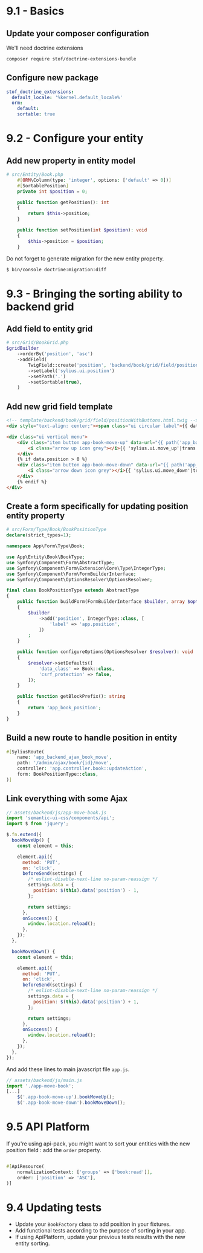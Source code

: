 # 9.1 - Basics

## Update your composer configuration

We'll need doctrine extensions
```bash
composer require stof/doctrine-extensions-bundle
```

## Configure new package

```yaml
stof_doctrine_extensions:
  default_locale: '%kernel.default_locale%'
  orm:
    default:
    sortable: true
```

# 9.2 - Configure your entity

## Add new property in entity model

```php
# src/Entity/Book.php
    #[ORM\Column(type: 'integer', options: ['default' => 0])]
    #[SortablePosition]
    private int $position = 0;

    public function getPosition(): int
    {
        return $this->position;
    }

    public function setPosition(int $position): void
    {
        $this->position = $position;
    }
```

Do not forget to generate migration for the new entity property.

```bash
$ bin/console doctrine:migration:diff
```

# 9.3 - Bringing the sorting ability to backend grid

## Add field to entity grid

```php
# src/Grid/BookGrid.php
$gridBuilder
    ->orderBy('position', 'asc')
    ->addField(
        TwigField::create('position', 'backend/book/grid/field/positionWithButtons.html.twig')
        ->setLabel('sylius.ui.position')
        ->setPath('.')
        ->setSortable(true),
    )
```

## Add new grid field template

```html
<!-- template/backend/book/grid/field/positionWithButtons.html.twig -->
<div style="text-align: center;"><span class="ui circular label">{{ data.position }}</span></div>

<div class="ui vertical menu">
    <div class="item button app-book-move-up" data-url="{{ path('app_backend_ajax_book_move', { id: data.id }) }}" data-id="{{ data.id }}" data-position="{{ data.position }}">
        <i class="arrow up icon grey"></i>{{ 'sylius.ui.move_up'|trans }}
    </div>
    {% if data.position > 0 %}
    <div class="item button app-book-move-down" data-url="{{ path('app_backend_ajax_book_move', { id: data.id }) }}" data-id="{{ data.id }}" data-position="{{ data.position }}">
        <i class="arrow down icon grey"></i>{{ 'sylius.ui.move_down'|trans }}
    </div>
    {% endif %}
</div>
```
## Create a form specifically for updating position entity property

```php
# src/Form/Type/Book/BookPositionType
declare(strict_types=1);

namespace App\Form\Type\Book;

use App\Entity\Book\BookType;
use Symfony\Component\Form\AbstractType;
use Symfony\Component\Form\Extension\Core\Type\IntegerType;
use Symfony\Component\Form\FormBuilderInterface;
use Symfony\Component\OptionsResolver\OptionsResolver;

final class BookPositionType extends AbstractType
{
    public function buildForm(FormBuilderInterface $builder, array $options): void
    {
        $builder
            ->add('position', IntegerType::class, [
                'label' => 'app.position',
            ])
        ;
    }

    public function configureOptions(OptionsResolver $resolver): void
    {
        $resolver->setDefaults([
            'data_class' => Book::class,
            'csrf_protection' => false,
        ]);
    }

    public function getBlockPrefix(): string
    {
        return 'app_book_position';
    }
}
```

## Build a new route to handle position in entity

```php
#[SyliusRoute(
    name: 'app_backend_ajax_book_move',
    path: '/admin/ajax/book/{id}/move',
    controller: 'app.controller.book::updateAction',
    form: BookPositionType::class,
)]
```

## Link everything with some Ajax

```javascript
// assets/backend/js/app-move-book.js
import 'semantic-ui-css/components/api';
import $ from 'jquery';

$.fn.extend({
  bookMoveUp() {
    const element = this;

    element.api({
      method: 'PUT',
      on: 'click',
      beforeSend(settings) {
        /* eslint-disable-next-line no-param-reassign */
        settings.data = {
          position: $(this).data('position') - 1,
        };

        return settings;
      },
      onSuccess() {
        window.location.reload();
      },
    });
  },

  bookMoveDown() {
    const element = this;

    element.api({
      method: 'PUT',
      on: 'click',
      beforeSend(settings) {
        /* eslint-disable-next-line no-param-reassign */
        settings.data = {
          position: $(this).data('position') + 1,
        };

        return settings;
      },
      onSuccess() {
        window.location.reload();
      },
    });
  },
});
```
And add these lines to main javascript file `app.js`.
```javascript
// assets/backend/js/main.js
import './app-move-book';
[...]
    $('.app-book-move-up').bookMoveUp();
    $('.app-book-move-down').bookMoveDown();

```

# 9.5 API Platform

If you're using api-pack, you might want to sort your entities with the new position field : add the `order` property.
```php

#[ApiResource(
    normalizationContext: ['groups' => ['book:read']],
    order: ['position' => 'ASC'],
)]
```


# 9.4 Updating tests

- Update your `BookFactory` class to add position in your fixtures.
- Add functional tests according to the purpose of sorting in your app.
- If using ApiPlatform, update your previous tests results with the new entity sorting.
